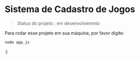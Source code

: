  <h1>Sistema de Cadastro de Jogos</h1>

 > Status do projeto : em desenvolviemnto
 
Para rodar esse projeto em sua máquina, por favor digite:

 ```
 node app.js
 ```
:)